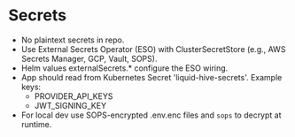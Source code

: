 # Secrets

- No plaintext secrets in repo.
- Use External Secrets Operator (ESO) with ClusterSecretStore (e.g., AWS Secrets Manager, GCP, Vault, SOPS).
- Helm values externalSecrets.* configure the ESO wiring.
- App should read from Kubernetes Secret 'liquid-hive-secrets'. Example keys:
  - PROVIDER_API_KEYS
  - JWT_SIGNING_KEY
- For local dev use SOPS-encrypted .env.enc files and `sops` to decrypt at runtime.
